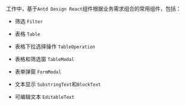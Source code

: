 工作中，基于`Antd Design React`组件根据业务需求组合的常用组件，包括：

- 筛选 `Filter`

- 表格 `Table`

- 表格下拉选择操作 `TableOperation`

- 表格和筛选窗 `TableModal`

- 表单弹窗 `FormModal`

- 文本显示 `SubstringText`和`BlockText`

- 可编辑文本 `EditableText`